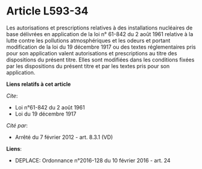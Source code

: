 # Article L593-34

Les autorisations et prescriptions relatives à des installations nucléaires de base délivrées en application de la loi n°
61-842 du 2 août 1961 relative à la lutte contre les pollutions atmosphériques et les odeurs et portant modification de la
loi du 19 décembre 1917 ou des textes réglementaires pris pour son application valent autorisations et prescriptions au titre
des dispositions du présent titre. Elles sont modifiées dans les conditions fixées par les dispositions du présent titre et
par les textes pris pour son application.

**Liens relatifs à cet article**

_Cite_:

  - Loi n°61-842 du 2 août 1961
  - Loi du 19 décembre 1917

_Cité par_:

  - Arrêté du 7 février 2012 - art. 8.3.1 (VD)

**Liens**:

  - DEPLACE: Ordonnance n°2016-128 du 10 février 2016 - art. 24
